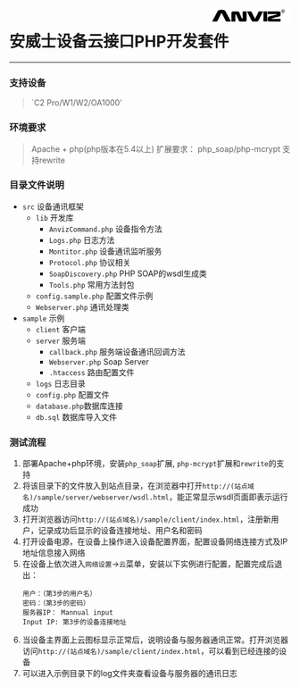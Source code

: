 <img src="logo.png" style="height:30px;" align="right" />

# 安威士设备云接口PHP开发套件

------------

### 支持设备
> `C2 Pro/W1/W2/OA1000'

### 环境要求
> Apache + php(php版本在5.4以上)
> 扩展要求： php_soap/php-mcrypt
> 支持rewrite

### 目录文件说明
* `src`             设备通讯框架
    * `lib`             开发库
        * `AnvizCommand.php`    设备指令方法
        * `Logs.php`            日志方法
        * `Montitor.php`        设备通讯监听服务
        * `Protocol.php`        协议相关
        * `SoapDiscovery.php`   PHP SOAP的wsdl生成类
        * `Tools.php`           常用方法封包
    * `config.sample.php`          配置文件示例
    * `Webserver.php`       通讯处理类
* `sample`          示例
    * `client`      客户端
    * `server`      服务端
        * `callback.php`    服务端设备通讯回调方法
        * `Webserver.php`   Soap Server
        * `.htaccess`       路由配置文件
    * `logs`        日志目录
    * `config.php`  配置文件
    * `database.php`数据库连接
    * `db.sql`      数据库导入文件

### 测试流程
1. 部署Apache+php环境，安装`php_soap`扩展, `php-mcrypt`扩展和`rewrite`的支持
2. 将该目录下的文件放入到站点目录，在浏览器中打开`http://(站点域名)/sample/server/webserver/wsdl.html`，能正常显示wsdl页面即表示运行成功
3. 打开浏览器访问`http://(站点域名)/sample/client/index.html`，注册新用户，记录成功后显示的设备连接地址、用户名和密码
4. 打开设备电源，在设备上操作进入设备配置界面，配置设备网络连接方式及IP地址信息接入网络
5. 在设备上依次进入`网络设置`->`云`菜单，安装以下实例进行配置，配置完成后退出：
    ```
    用户：（第3步的用户名）
    密码：（第3步的密码）
    服务器IP： Mannual input
    Input IP: 第3步的设备连接地址
    ```
6. 当设备主界面上云图标显示正常后，说明设备与服务器通讯正常。打开浏览器访问`http://(站点域名)/sample/client/index.html`，可以看到已经连接的设备
7. 可以进入示例目录下的log文件夹查看设备与服务器的通讯日志